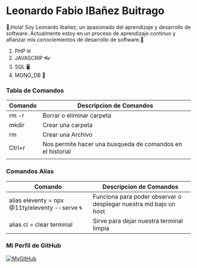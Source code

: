# Leonardo Fabio IBañez Buitrago 
👋¡Hola! Soy Leonardo Ibañez, un apasionado del aprendizaje y desarrollo de software. Actualmente estoy en un proceso de aprendizaje continuo y afianzar mis conociemientos de desarrollo de software.🚀

1. PHP 🌐
2. JAVASCRIP 👓
3. SQL 🖥️
4. MONG_DB 📄


### Tabla de Comandos 

| Comando           | Descripcion de Comandos                                    |
|-------------------|------------------------------------------------------------|
| rm -r             | Borrar o eliminar carpeta                                  |
| mkdir             | Crear una carpeta                                          |
| rm                | Crear una Archivo                                          |
| Ctrl+r            | Nos permite hacer una busqueda de comandos en el historial |
|                                                                                |

### Comandos Alias

| Comando           | Descripcion de Comandos |
|-------------------|-------------------------|
|alias eleventy = npx @11ty/eleventy --serve 🌀 | Funciona para poder observar o desplegar nuestra md bajo un host|
|alias cl = clear terminal | Sirve para dejar nuestra terminal limpia |


### Mi Perfil de GitHub

<a href="https://github.com/Leoibanezz"><img src="https://img.shields.io/badge/GitHub-181717.svg?style=for-the-badge&logo=GitHub&logoColor=white" alt="MyGitHub"
/></a>


